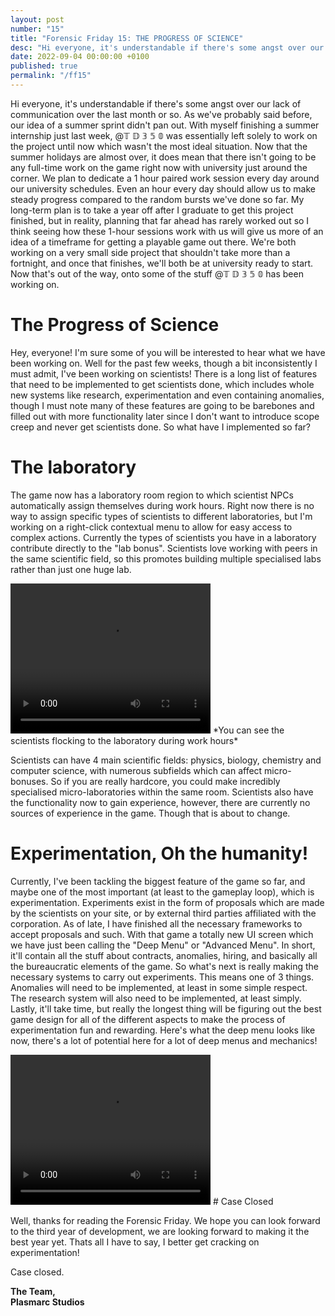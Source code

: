 ```yaml
---
layout: post
number: "15"
title: "Forensic Friday 15: THE PROGRESS OF SCIENCE"
desc: "Hi everyone, it's understandable if there's some angst over our lack of communication over the last month or so. As we've probably said before, our idea of a summer sprint didn't pan out. With myself finishing a summer internship just last week, @𝕋 𝔻 𝟛 𝟝 𝟘 was essentially left solely to work on the project until now which wasn't the most ideal situation. Now that the summer holidays are almost over, it does mean that there isn't going to be any full-time work on the game right now with university just around the corner. We plan to dedicate a 1 hour paired work session every day around our university schedules. Even an hour every day should allow us to make steady progress compared to the random bursts we've done so far. My long-term plan is to take a year off after I graduate to get this project finished, but in reality, planning that far ahead has rarely worked out so I think seeing how these 1-hour sessions work with us will give us more of an idea of a timeframe for getting a playable game out there. We're both working on a very small side project that shouldn't take more than a fortnight, and once that finishes, we'll both be at university ready to start. Now that's out of the way, onto some of the stuff @𝕋 𝔻 𝟛 𝟝 𝟘 has been working on."
date: 2022-09-04 00:00:00 +0100
published: true
permalink: "/ff15"
---
```


Hi everyone, it's understandable if there's some angst over our lack of communication over the last month or so. As we've probably said before, our idea of a summer sprint didn't pan out. With myself finishing a summer internship just last week, @𝕋 𝔻 𝟛 𝟝 𝟘 was essentially left solely to work on the project until now which wasn't the most ideal situation. Now that the summer holidays are almost over, it does mean that there isn't going to be any full-time work on the game right now with university just around the corner. We plan to dedicate a 1 hour paired work session every day around our university schedules. Even an hour every day should allow us to make steady progress compared to the random bursts we've done so far. My long-term plan is to take a year off after I graduate to get this project finished, but in reality, planning that far ahead has rarely worked out so I think seeing how these 1-hour sessions work with us will give us more of an idea of a timeframe for getting a playable game out there. We're both working on a very small side project that shouldn't take more than a fortnight, and once that finishes, we'll both be at university ready to start. Now that's out of the way, onto some of the stuff @𝕋 𝔻 𝟛 𝟝 𝟘 has been working on.

# The Progress of Science

Hey, everyone! I'm sure some of you will be interested to hear what we have been working on. Well for the past few weeks, though a bit inconsistently I must admit, I've been working on scientists! There is a long list of features that need to be implemented to get scientists done, which includes whole new systems like research, experimentation and even containing anomalies, though I must note many of these features are going to be barebones and filled out with more functionality later since I don't want to introduce scope creep and never get scientists done. So what have I implemented so far?

# The laboratory

The game now has a laboratory room region to which scientist NPCs automatically assign themselves during work hours. Right now there is no way to assign specific types of scientists to different laboratories, but I'm working on a right-click contextual menu to allow for easy access to complex actions. Currently the types of scientists you have in a laboratory contribute directly to the "lab bonus". Scientists love working with peers in the same scientific field, so this promotes building multiple specialised labs rather than just one huge lab.

<video width="320" height="240" controls>
<source src="./forensic-friday-media/ff15/regionAssignment.mp4" type="video/mp4">
Your browser does not support the video tag.
</video>
*You can see the scientists flocking to the laboratory during work hours*

Scientists can have 4 main scientific fields: physics, biology, chemistry and computer science, with numerous subfields which can affect micro-bonuses. So if you are really hardcore, you could make incredibly specialised micro-laboratories within the same room. Scientists also have the functionality now to gain experience, however, there are currently no sources of experience in the game. Though that is about to change.

# Experimentation, Oh the humanity!

Currently, I've been tackling the biggest feature of the game so far, and maybe one of the most important (at least to the gameplay loop), which is experimentation. Experiments exist in the form of proposals which are made by the scientists on your site, or by external third parties affiliated with the corporation. As of late, I have finished all the necessary frameworks to accept proposals and such. With that game a totally new UI screen which we have just been calling the "Deep Menu" or "Advanced Menu". In short, it'll contain all the stuff about contracts, anomalies, hiring, and basically all the bureaucratic elements of the game. So what's next is really making the necessary systems to carry out experiments. This means one of 3 things. Anomalies will need to be implemented, at least in some simple respect. The research system will also need to be implemented, at least simply. Lastly, it'll take time, but really the longest thing will be figuring out the best game design for all of the different aspects to make the process of experimentation fun and rewarding.
Here's what the deep menu looks like now, there's a lot of potential here for a lot of deep menus and mechanics!

<video width="320" height="240" controls>
<source src="./forensic-friday-media/ff15/deepmenu.mp4" type="video/mp4">
Your browser does not support the video tag.
</video>
# Case Closed

Well, thanks for reading the Forensic Friday. We hope you can look forward to the third year of development, we are looking forward to making it the best year yet. Thats all I have to say, I better get cracking on experimentation! 

Case closed.

**The Team,**\
**Plasmarc Studios**
